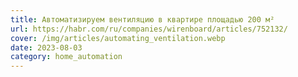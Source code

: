 ```yaml
---
title: Автоматизируем вентиляцию в квартире площадью 200 м²
url: https://habr.com/ru/companies/wirenboard/articles/752132/
cover: /img/articles/automating_ventilation.webp
date: 2023-08-03
category: home_automation
---
```

